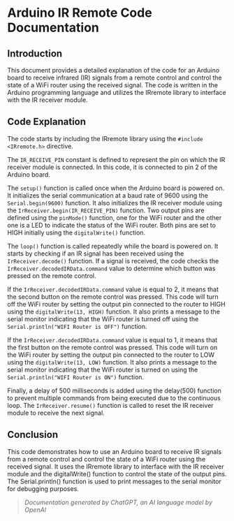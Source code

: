 # Arduino IR Remote Code Documentation
## Introduction
This document provides a detailed explanation of the code for an Arduino board to receive infrared (IR) signals from a remote control and control the state of a WiFi router using the received signal. The code is written in the Arduino programming language and utilizes the IRremote library to interface with the IR receiver module.

## Code Explanation
The code starts by including the IRremote library using the `#include <IRremote.h>` directive.

The `IR_RECEIVE_PIN` constant is defined to represent the pin on which the IR receiver module is connected. In this code, it is connected to pin 2 of the Arduino board.

The `setup()` function is called once when the Arduino board is powered on. It initializes the serial communication at a baud rate of 9600 using the `Serial.begin(9600)` function. It also initializes the IR receiver module using the `IrReceiver.begin(IR_RECEIVE_PIN)` function. Two output pins are defined using the `pinMode()` function, one for the WiFi router and the other one is a LED to indicate the status of the WiFi router. Both pins are set to HIGH initially using the `digitalWrite()` function.

The `loop()` function is called repeatedly while the board is powered on. It starts by checking if an IR signal has been received using the `IrReceiver.decode()` function. If a signal is received, the code checks the `IrReceiver.decodedIRData.command` value to determine which button was pressed on the remote control.

If the `IrReceiver.decodedIRData.command` value is equal to 2, it means that the second button on the remote control was pressed. This code will turn off the WiFi router by setting the output pin connected to the router to HIGH using the `digitalWrite(13, HIGH)` function. It also prints a message to the serial monitor indicating that the WiFi router is turned off using the `Serial.println("WIFI Router is OFF")` function.

If the `IrReceiver.decodedIRData.command` value is equal to 1, it means that the first button on the remote control was pressed. This code will turn on the WiFi router by setting the output pin connected to the router to LOW using the `digitalWrite(13, LOW)` function. It also prints a message to the serial monitor indicating that the WiFi router is turned on using the `Serial.println("WIFI Router is ON")` function.

Finally, a delay of 500 milliseconds is added using the delay(500) function to prevent multiple commands from being executed due to the continuous loop. The `IrReceiver.resume()` function is called to reset the IR receiver module to receive the next signal.

## Conclusion
This code demonstrates how to use an Arduino board to receive IR signals from a remote control and control the state of a WiFi router using the received signal. It uses the IRremote library to interface with the IR receiver module and the digitalWrite() function to control the state of the output pins. The Serial.println() function is used to print messages to the serial monitor for debugging purposes.

> *Documentation generated by ChatGPT, an AI language model by OpenAI*